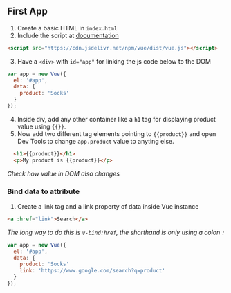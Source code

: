 ## First App

1. Create a basic HTML in `index.html`
2. Include the script at [documentation](https://vuejs.org/v2/guide/installation.html)
```html
<script src="https://cdn.jsdelivr.net/npm/vue/dist/vue.js"></script>
```
3. Have a `<div>` with `id="app"` for linking the js code below to the DOM
```js
var app = new Vue({
  el: '#app',
  data: {
    product: 'Socks'
  }
});
```
4. Inside div, add any other container like a `h1` tag for displaying product value using `{{}}`.
5. Now add two different tag elements pointing to `{{product}}` and open Dev Tools to change `app.product` value to anyting else.
```html
  <h1>{{product}}</h1>
  <p>My product is {{product}}</p>
```

_Check how value in DOM also changes_

### Bind data to attribute
1. Create a link tag and a link property of data inside Vue instance
```html
<a :href="link">Search</a>
```
_The long way to do this is `v-bind:href`, the shorthand is only using a colon `:`_

```js
var app = new Vue({
  el: '#app',
  data: {
    product: 'Socks'
    link: 'https://www.google.com/search?q=product'
  }
});
```
